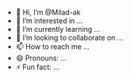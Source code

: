 - 👋 Hi, I’m @Milad-ak
- 👀 I’m interested in ...
- 🌱 I’m currently learning ...
- 💞️ I’m looking to collaborate on ...
- 📫 How to reach me ...
- 😄 Pronouns: ...
- ⚡ Fun fact: ...

<!---
Milad-ak/Milad-ak is a ✨ special ✨Web developer, junior and motivated looking for a role as front end developer. Interested in building web applications and during my internship I developed an e-commerce website for a local fashion retailer.
The skills I learned are user interface (UI) HTML5, CSS3, jQuery, Javascript, server side programming with Mysql, php, Apacheserver and template design with bootstarp.
--->
